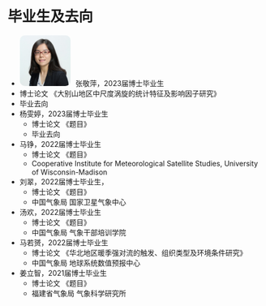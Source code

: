 # 毕业生及去向

-  <img src="images/avatar/zhangyuanchun.jpg" alt="zyc" width="100" style="border-radius: 10%; margin-right: 10px">张敬萍，2023届博士毕业生
  - 博士论文 《大别山地区中尺度涡旋的统计特征及影响因子研究》
  - 毕业去向 
- 杨雯婷，2023届博士毕业生
  - 博士论文 《题目》
  - 毕业去向 
- 马铮，2022届博士毕业生
  - 博士论文 《题目》
  - Cooperative Institute for Meteorological Satellite Studies, University of Wisconsin-Madison
- 刘翠，2022届博士毕业生，
  - 博士论文 《题目》
  - 中国气象局 国家卫星气象中心
- 汤欢，2022届博士毕业生
  - 博士论文 《题目》
  - 中国气象局 气象干部培训学院
- 马若赟，2022届博士毕业生
  - 博士论文 《华北地区暖季强对流的触发、组织类型及环境条件研究》
  - 中国气象局 地球系统数值预报中心
- 姜立智，2021届博士毕业生
  - 博士论文 《题目》
  - 福建省气象局 气象科学研究所

<br><br><br>
